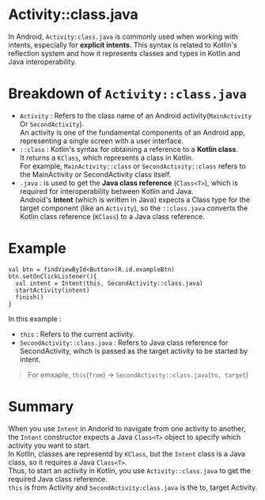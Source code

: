 # Activity::class.java
In Android, `Activity:class.java` is commonly used when working with intents, especially for **explicit intents**. 
This syntax is related to Kotlin's reflection system and how it represents classes and types in Kotlin and Java interoperability.

# Breakdown of `Activity::class.java`
- `Activity` : Refers to the class name of an Android activity(`MainActivity` Or `SecondActivity`).  
  An activity is one of the fundamental components of an Android app, representing a single screen with a user interface.
- `::class` : Kotlin's syntax for obtaining a reference to a **Kotlin class**.  
  It returns a `KClass`, which represents a class in Kotlin.  
  For example, `MainActivity::class` or `SecondActivity::class` refers to the MainActivity or SecondActivity class itself.
- `.java` : is used to get the **Java class reference** (`Class<T>`), which is required for interoperability between Kotlin and Java.  
  Android's **Intent** (which is written in Java) expects a Class<T> type for the target component (like an `Activity`), so the `::class.java` converts the Kotlin class reference (`KClass`) to a Java class reference.

# Example
```
val btn = findViewById<Button>(R.id.exampleBtn)
btn.setOnClickListener(){
  val intent = Intent(this, SecondActivity::class.java)
  startActivity(intent)
  finish()
}
```
In this example :
- `this` : Refers to the current activity.
- `SecondActivity::class.java` : Refers to Java class reference for SecondActivity, wihch is passed as the target activity to be started by intent.
> For emxaple, `this`(`from`) -> `SecondActivity::class.java`(`to, target`)

# Summary
When you use `Intent` in Andorid to navigate from one activity to another, the `Intent` constructor expects a Java `Class<T>` object to specify which activity you want to start.  
  In Kotlin, classes are representd by `KClass`, but the `Intent` class is a Java class, so it requires a Java `Class<T>`.  
  Thus, to start an activity in Kotlin, you use `Activity::class.java` to get the required Java class reference.  
  `this` is from Activity and `SecondActivity:class.java` is the to, target Activity.
  
  
